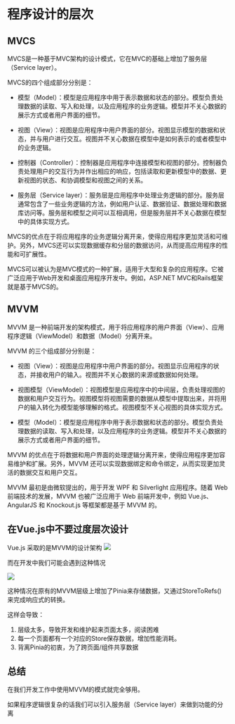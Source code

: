 # 程序设计的层次

## MVCS 
MVCS是一种基于MVC架构的设计模式，它在MVC的基础上增加了服务层（Service layer）。

MVCS的四个组成部分分别是：

- 模型（Model）：模型是应用程序中用于表示数据和状态的部分。模型负责处理数据的读取、写入和处理，以及应用程序的业务逻辑。模型并不关心数据的展示方式或者用户界面的细节。

- 视图（View）：视图是应用程序中用户界面的部分。视图显示模型的数据和状态，并与用户进行交互。视图并不关心数据在模型中是如何表示的或者模型中的业务逻辑。

- 控制器（Controller）：控制器是应用程序中连接模型和视图的部分。控制器负责处理用户的交互行为并作出相应的响应，包括读取和更新模型中的数据、更新视图的状态、和协调模型和视图之间的关系。

- 服务层（Service layer）：服务层是应用程序中处理业务逻辑的部分。服务层通常包含了一些业务逻辑的方法，例如用户认证、数据验证、数据处理和数据库访问等。服务层和模型之间可以互相调用，但是服务层并不关心数据在模型中的具体实现方式。

MVCS的优点在于将应用程序的业务逻辑分离开来，使得应用程序更加灵活和可维护。另外，MVCS还可以实现数据缓存和分层的数据访问，从而提高应用程序的性能和可扩展性。

MVCS可以被认为是MVC模式的一种扩展，适用于大型和复杂的应用程序。它被广泛应用于Web开发和桌面应用程序开发中。例如，ASP.NET MVC和Rails框架就是基于MVCS的。

## MVVM

MVVM 是一种前端开发的架构模式，用于将应用程序的用户界面（View）、应用程序逻辑（ViewModel）和数据（Model）分离开来。


MVVM 的三个组成部分分别是：

- 视图（View）：视图是应用程序中用户界面的部分。视图显示应用程序的状态，并接收用户的输入。视图并不关心数据的来源或数据如何处理。

- 视图模型（ViewModel）：视图模型是应用程序中的中间层，负责处理视图的数据和用户交互行为。视图模型将视图需要的数据从模型中提取出来，并将用户的输入转化为模型能够理解的格式。视图模型不关心视图的具体实现方式。

- 模型（Model）：模型是应用程序中用于表示数据和状态的部分。模型负责处理数据的读取、写入和处理，以及应用程序的业务逻辑。模型并不关心数据的展示方式或者用户界面的细节。

MVVM 的优点在于将数据和用户界面的处理逻辑分离开来，使得应用程序更加容易维护和扩展。另外，MVVM 还可以实现数据绑定和命令绑定，从而实现更加灵活的数据交互和用户交互。

MVVM 最初是由微软提出的，用于开发 WPF 和 Silverlight 应用程序。随着 Web 前端技术的发展，MVVM 也被广泛应用于 Web 前端开发中，例如 Vue.js、AngularJS 和 Knockout.js 等框架都是基于 MVVM 的。



## 在Vue.js中不要过度层次设计

Vue.js 采取的是MVVM的设计架构
![](https://pub-a953275fa2c34c18b80fc1f84e3ea746.r2.dev/xiaowo/2023/08/315b2c6aa06aad6fea9a10801e93a501.png)
<!-- ![image.png](https://p9-juejin.byteimg.com/tos-cn-i-k3u1fbpfcp/0b68dc0e54584eaabd69ed4adf3a9024~tplv-k3u1fbpfcp-watermark.image?) -->


而在开发中我们可能会遇到这种情况

![](https://pub-a953275fa2c34c18b80fc1f84e3ea746.r2.dev/xiaowo/2023/08/35735b54d5ab54784a08f89575ea0ae0.png)
<!-- ![Untitled-2023-03-13-1722.png](https://p3-juejin.byteimg.com/tos-cn-i-k3u1fbpfcp/9ac76b3d33a94859ab0df9d57a16667e~tplv-k3u1fbpfcp-watermark.image?) -->


这种情况在原有的MVVM层级上增加了Pinia来存储数据，又通过StoreToRefs() 来完成响应式的转换。

这样会导致：
1. 层级太多，导致开发和维护起来页面太多，阅读困难
2. 每一个页面都有一个对应的Store保存数据，增加性能消耗。
3. 背离Pinia的初衷，为了跨页面/组件共享数据

## 总结

在我们开发工作中使用MVVM的模式就完全够用。

如果程序逻辑很复杂的话我们可以引入服务层（Service layer）来做到功能的分离